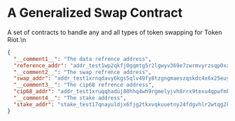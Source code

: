 # A Generalized Swap Contract
A set of contracts to handle any and all types of token swapping for Token Riot.\n
```json
{
  "__comment1__": "The data refrence address",
  "reference_addr": "addr_test1wp2qkfj0gqmtg5r2lgwyv369e7zwrmvyrzsqp0xau07hrpsj95zrj",
  "__comment2__": "The swap refrence address",
  "swap_addr": "addr_test1xrnqdavy6kgs5qlv49fy8tzgngmaeszqskdc4x6x25euy9f86fe7myd5nys5hvvcpdeejhxg42j6se07x5ukqs4vefpqy60jsv",
  "__comment3__": "The cip68 refrence address",
  "cip68_addr": "addr_test1xruqqhaduj80hhq4wh9rgmelyjvh8rrx9texu4qpwfmk89386fe7myd5nys5hvvcpdeejhxg42j6se07x5ukqs4vefpq8yj4q4",
  "__comment4__": "The stake address",
  "stake_addr": "stake_test17qnayuldjx6fjg2tkxvqkuuetny24fdgvhlr2wtqg2kv5ssfx6jpf"
}
```
